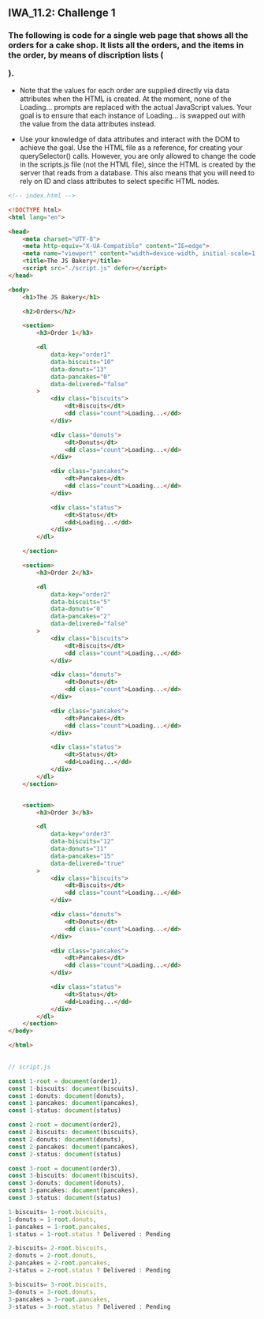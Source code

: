 ## IWA_11.2: Challenge 1
### The following is code for a single web page that shows all the orders for a cake shop. It lists all the orders, and the items in the order, by means of discription lists (<dl>).

 

* Note that the values for each order are supplied directly via data attributes when the HTML is created. At the moment, none of the Loading... prompts are replaced with the actual JavaScript values. Your goal is to ensure that each instance of Loading... is swapped out with the value from the data attributes instead.

 

* Use your knowledge of data attributes and interact with the DOM to achieve the goal. Use the HTML file as a reference, for creating your querySelector() calls. However, you are only allowed to change the code in the scripts.js file (not the HTML file), since the HTML is created by the server that reads from a database. This also means that you will need to rely on ID and class attributes to select specific HTML nodes.

 
``` html
<!-- index.html -->

<!DOCTYPE html>
<html lang="en">

<head>
    <meta charset="UTF-8">
    <meta http-equiv="X-UA-Compatible" content="IE=edge">
    <meta name="viewport" content="width=device-width, initial-scale=1.0">
    <title>The JS Bakery</title>
    <script src="./script.js" defer></script>
</head>

<body>
    <h1>The JS Bakery</h1>

    <h2>Orders</h2>

    <section>
        <h3>Order 1</h3>

        <dl 
            data-key="order1" 
            data-biscuits="10" 
            data-donuts="13" 
            data-pancakes="0" 
            data-delivered="false"
        >
            <div class="biscuits">
                <dt>Biscuits</dt>
                <dd class="count">Loading...</dd>
            </div>

            <div class="donuts">
                <dt>Donuts</dt>
                <dd class="count">Loading...</dd>
            </div>

            <div class="pancakes">
                <dt>Pancakes</dt>
                <dd class="count">Loading...</dd>
            </div>

            <div class="status">
                <dt>Status</dt>
                <dd>Loading...</dd>
            </div>
        </dl>

    </section>

    <section>
        <h3>Order 2</h3>

        <dl 
            data-key="order2" 
            data-biscuits="5" 
            data-donuts="0" 
            data-pancakes="2" 
            data-delivered="false"
        >
            <div class="biscuits">
                <dt>Biscuits</dt>
                <dd class="count">Loading...</dd>
            </div>

            <div class="donuts">
                <dt>Donuts</dt>
                <dd class="count">Loading...</dd>
            </div>

            <div class="pancakes">
                <dt>Pancakes</dt>
                <dd class="count">Loading...</dd>
            </div>

            <div class="status">
                <dt>Status</dt>
                <dd>Loading...</dd>
            </div>
        </dl>
    </section>


    <section>
        <h3>Order 3</h3>

        <dl 
            data-key="order3" 
            data-biscuits="12" 
            data-donuts="11" 
            data-pancakes="15" 
            data-delivered="true"
        >
            <div class="biscuits">
                <dt>Biscuits</dt>
                <dd class="count">Loading...</dd>
            </div>

            <div class="donuts">
                <dt>Donuts</dt>
                <dd class="count">Loading...</dd>
            </div>

            <div class="pancakes">
                <dt>Pancakes</dt>
                <dd class="count">Loading...</dd>
            </div>

            <div class="status">
                <dt>Status</dt>
                <dd>Loading...</dd>
            </div>
        </dl>
    </section>
</body>

</html>
 
```
 

``` js
// script.js

const 1-root = document(order1),
const 1-biscuits: document(biscuits),
const 1-donuts: document(donuts),
const 1-pancakes: document(pancakes),
const 1-status: document(status)

const 2-root = document(order2),
const 2-biscuits: document(biscuits),
const 2-donuts: document(donuts),
const 2-pancakes: document(pancakes),
const 2-status: document(status)

const 3-root = document(order3),
const 3-biscuits: document(biscuits),
const 3-donuts: document(donuts),
const 3-pancakes: document(pancakes),
const 3-status: document(status)

1-biscuits= 1-root.biscuits,
1-donuts = 1-root.donuts,
1-pancakes = 1-root.pancakes,
1-status = 1-root.status ? Delivered : Pending

2-biscuits= 2-root.biscuits,
2-donuts = 2-root.donuts,
2-pancakes = 2-root.pancakes,
2-status = 2-root.status ? Delivered : Pending

3-biscuits= 3-root.biscuits,
3-donuts = 3-root.donuts,
3-pancakes = 3-root.pancakes,
3-status = 3-root.status ? Delivered : Pending
```